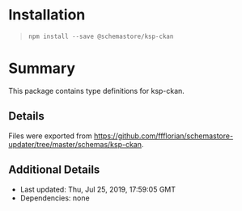 # Installation
> `npm install --save @schemastore/ksp-ckan`

# Summary
This package contains type definitions for ksp-ckan.

## Details
Files were exported from https://github.com/ffflorian/schemastore-updater/tree/master/schemas/ksp-ckan.

## Additional Details
* Last updated: Thu, Jul 25, 2019, 17:59:05 GMT
* Dependencies: none
